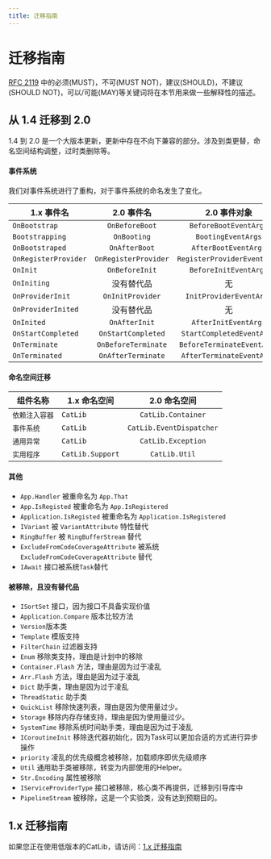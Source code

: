 ```yaml
---
title: 迁移指南
---
```


# 迁移指南

[RFC 2119](https://www.ietf.org/rfc/rfc2199.txt) 中的必须(MUST)，不可(MUST NOT)，建议(SHOULD)，不建议(SHOULD NOT)，可以/可能(MAY)等关键词将在本节用来做一些解释性的描述。

## 从 1.4 迁移到 2.0

1.4 到 2.0 是一个大版本更新，更新中存在不向下兼容的部分。涉及到类更替，命名空间结构调整，过时类删除等。

#### 事件系统

我们对事件系统进行了重构，对于事件系统的命名发生了变化。

| 1.x 事件名                | 2.0 事件名                 |    2.0 事件对象              |
| ------------------------ |:--------------------------:|:---------------------------:|
| `OnBootstrap`            | `OnBeforeBoot`             | `BeforeBootEventArgs`       |
| `Bootstrapping`          | `OnBooting`                | `BootingEventArgs`          |
| `OnBootstraped`          | `OnAfterBoot`              | `AfterBootEventArgs`        |
| `OnRegisterProvider`     | `OnRegisterProvider`       | `RegisterProviderEventArgs` |
| `OnInit`                 | `OnBeforeInit`             | `BeforeInitEventArgs`       |
| `OnIniting`              | 没有替代品                  | 无                          |
| `OnProviderInit`         | `OnInitProvider`           | `InitProviderEventArgs`     |
| `OnProviderInited`       | 没有替代品                  | 无                          |
| `OnInited`               | `OnAfterInit`              | `AfterInitEventArgs`        |
| `OnStartCompleted`       | `OnStartCompleted`         | `StartCompletedEventArgs`   |
| `OnTerminate`            | `OnBeforeTerminate`        | `BeforeTerminateEventArgs`  |
| `OnTerminated`           | `OnAfterTerminate`         | `AfterTerminateEventArgs`   |

#### 命名空间迁移

| 组件名称                  | 1.x 命名空间              | 2.0 命名空间                 |
| ------------------------ | ------------------------ |:--------------------------:|
| `依赖注入容器`             | `CatLib`                | `CatLib.Container`         |
| `事件系统`                | `CatLib`                | `CatLib.EventDispatcher`   |
| `通用异常`                | `CatLib`                | `CatLib.Exception`         |
| `实用程序`                | `CatLib.Support`        | `CatLib.Util`              |

#### 其他

- `App.Handler` 被重命名为 `App.That`
- `App.IsRegisted` 被重命名为 `App.IsRegistered`
- `Application.IsRegisted` 被重命名为 `Application.IsRegistered`
- `IVariant` 被 `VariantAttribute` 特性替代
- `RingBuffer` 被 `RingBufferStream` 替代
- `ExcludeFromCodeCoverageAttribute` 被系统 `ExcludeFromCodeCoverageAttribute` 替代
- `IAwait` 接口被系统`Task`替代

#### 被移除，且没有替代品

- `ISortSet` 接口，因为接口不具备实现价值
- `Application.Compare` 版本比较方法
- `Version`版本类
- `Template` 模版支持
- `FilterChain` 过滤器支持
- `Enum` 移除类支持，理由是计划中的移除
- `Container.Flash` 方法，理由是因为过于凌乱
- `Arr.Flash` 方法，理由是因为过于凌乱
- `Dict` 助手类，理由是因为过于凌乱
- `ThreadStatic` 助手类
- `QuickList` 移除快速列表，理由是因为使用量过少。
- `Storage` 移除内存存储支持，理由是因为使用量过少。
- `SystemTime` 移除系统时间助手类，理由是因为过于凌乱
- `ICoroutineInit` 移除迭代器初始化，因为Task可以更加合适的方式进行异步操作
- `priority` 凌乱的优先级概念被移除，加载顺序即优先级顺序
- `Util` 通用助手类被移除，转变为内部使用的Helper。
- `Str.Encoding` 属性被移除
- `IServiceProviderType` 接口被移除，核心类不再提供，迁移到引导库中
- `PipelineStream` 被移除，这是一个实验类，没有达到预期目的。

## 1.x 迁移指南

如果您正在使用低版本的CatLib，请访问：[1.x 迁移指南](../v1/migration.html)

